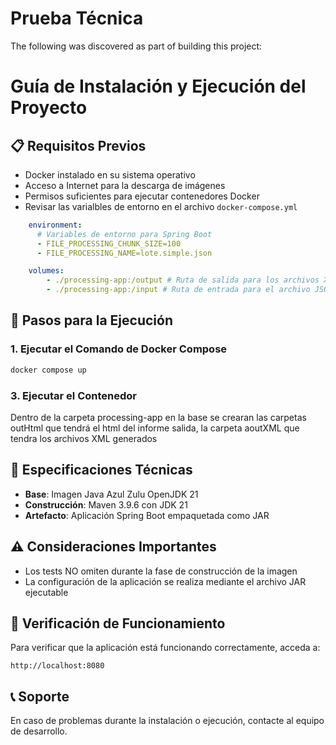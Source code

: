 # Prueba Técnica
The following was discovered as part of building this project:


# Guía de Instalación y Ejecución del Proyecto

## 📋 Requisitos Previos

- Docker instalado en su sistema operativo
- Acceso a Internet para la descarga de imágenes
- Permisos suficientes para ejecutar contenedores Docker
- Revisar las varialbles de entorno en el archivo `docker-compose.yml`

```yaml
    environment:
      # Variables de entorno para Spring Boot
      - FILE_PROCESSING_CHUNK_SIZE=100
      - FILE_PROCESSING_NAME=lote.simple.json

    volumes:
        - ./processing-app:/output # Ruta de salida para los archivos XML
        - ./processing-app:/input # Ruta de entrada para el archivo JSON
```

## 🚀 Pasos para la Ejecución

### 1. Ejecutar el Comando de Docker Compose

```bash
docker compose up 
```

### 3. Ejecutar el Contenedor
Dentro de la carpeta processing-app en la base  se crearan las carpetas outHtml que tendrá el html del informe salida, la carpeta aoutXML que tendra los archivos XML generados


## 🔧 Especificaciones Técnicas

- **Base**: Imagen Java Azul Zulu OpenJDK 21
- **Construcción**: Maven 3.9.6 con JDK 21
- **Artefacto**: Aplicación Spring Boot empaquetada como JAR

## ⚠️ Consideraciones Importantes

- Los tests NO omiten durante la fase de construcción de la imagen
- La configuración de la aplicación se realiza mediante el archivo JAR ejecutable

## 📝 Verificación de Funcionamiento

Para verificar que la aplicación está funcionando correctamente, acceda a:

```
http://localhost:8080
```

## 📞 Soporte

En caso de problemas durante la instalación o ejecución, contacte al equipo de desarrollo.